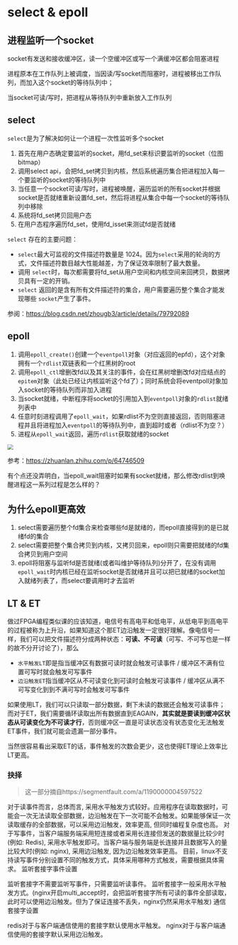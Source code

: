 # select & epoll

## 进程监听一个socket

socket有发送和接收缓冲区，读一个空缓冲区或写一个满缓冲区都会阻塞进程

进程原本在工作队列上被调度，当因读/写socket而阻塞时，进程被移出工作队列，而加入这个socket的等待队列中；

当socket可读/写时，把进程从等待队列中重新放入工作队列

## select

`select`是为了解决如何让一个进程一次性监听多个socket

1. 首先在用户态确定要监听的socket，用fd_set来标识要监听的socket（位图bitmap）
2. 调用select api，会把fd_set拷贝到内核，然后系统遍历集合把进程加入每一个要监听的socket的等待队列中
3. 当任意一个socket可读/写时，进程被唤醒，遍历监听的所有socket并根据socket是否就绪重新设置fd_set，然后将进程从集合中每一个socket的等待队列中移除
4. 系统将fd_set拷贝回用户态
5. 在用户态程序遍历fd_set，使用fd_isset来测试fd是否就绪

`select` 存在的主要问题：

+ `select`最大可监视的文件描述符数量是 1024。因为`select`采用的轮询的方式，文件描述符数目越大性能越差，为了保证效率限制了最大数量。
+ 调用 `select`时，每次都需要将fd_set从用户空间和内核空间来回拷贝，数据拷贝具有一定的开销。
+ `select` 返回的是含有所有文件描述符的集合，用户需要遍历整个集合才能发现哪些 `socket`产生了事件。

参阅：https://blog.csdn.net/zhougb3/article/details/79792089

## epoll

1. 调用`epoll_create()`创建一个`eventpoll`对象（对应返回的epfd），这个对象拥有一个`rdlist`双链表和一个红黑树的root
2. 调用`epoll_ctl`增删改fd以及其关注的事件，会在红黑树增删改fd对应结点的`epitem`对象（此处已经让内核监听这个fd了）；同时系统会将eventpoll对象加入socket的等待队列而非加入进程
3. 当socket就绪，中断程序将socket的引用加入到`eventpoll`对象的`rdlist`就绪列表中
4. 任意时刻进程调用了`epoll_wait`，如果rdlist不为空则直接返回，否则阻塞进程并且将进程加入`eventpoll`的等待队列中，直到超时或者（rdlist不为空？）
5. 进程从`epoll_wait`返回，遍历`rdlist`获取就绪的socket

<img src="https://pic4.zhimg.com/80/v2-e63254878f67751dcc07a25b93f974bb_720w.jpg" style="zoom:80%;" />

参考：https://zhuanlan.zhihu.com/p/64746509

有个点还没弄明白，当epoll_wait阻塞时如果有socket就绪，那么修改rdlist到唤醒进程这一系列过程是怎么样的？

## 为什么epoll更高效

1. select需要遍历整个fd集合来检查哪些fd是就绪的，而epoll直接得到的是已就绪fd的集合
2. select需要把整个集合拷贝到内核，又拷贝回来，epoll则只需要把就绪的fd集合拷贝到用户空间
3. epoll将阻塞与监听fd是否就绪(或者叫维护等待队列)分开了，在没有调用`epoll_wait`时内核已经在监听socket是否就绪并且可以把已就绪的socket加入就绪列表了，而select要调用时才去监听



## LT & ET

做过FPGA编程类似课的应该知道，电信号有高电平和低电平，从低电平到高电平的过程被称为上升沿，如果知道这个那ET边沿触发一定很好理解。像电信号一样，我们可以把文件描述符分成两种状态：**可读、不可读**（可写、不可写也是一样的故不分开讨论了），那么

- `水平触发LT`即是指当缓冲区有数据可读时就会触发可读事件 / 缓冲区不满有位置可写时就会触发可写事件
- `边沿触发ET`指当缓冲区从不可读变化到可读时会触发可读事件 / 缓冲区从满不可写变化到到不满可写时会触发可写事件

如果使用LT，我们可以只读取一部分数据，剩下未读的数据还会触发可读事件；而对于ET，我们需要循环读取出所有数据直到EAGAIN，**其实就是要读到缓冲区状态从可读变化为不可读才行**，否则缓冲区一直是可读状态没有状态变化无法触发ET事件，我们就可能会遗漏一部分事件。

当然很容易看出采取ET的话，事件触发的次数会更少，这也使得ET理论上效率比LT更高。

### 抉择

> 这一部分摘自https://segmentfault.com/a/1190000004597522

对于读事件而言，总体而言, 采用水平触发方式较好。应用程序在读取数据时，可能会一次无法读取全部数据，边沿触发在下一次可能不会触发。如果能够保证一次读取缓存的全部数据，可以采用边沿触发，效率更高, 但同时编程复杂度也高。
对于写事件，当客户端服务端采用短连接或者采用长连接但发送的数据量比较少时(例如: Redis), 采用水平触发即可。当客户端与服务端是长连接并且数据写入的量比较大时(例如: nginx), 采用边沿触发, 因为边沿触发效率更高。
目前，linux不支持读写事件分别设置不同的触发方式，具体采用哪种方式触发，需要根据具体需求。
监听套接字事件设置

监听套接字不需要监听写事件，只需要监听读事件。
监听套接字一般采用水平触发方式。(nginx开启multi_accept时，会把监听套接字所有可读的事件全部读取，此时可以使用边沿触发。但为了保证连接不丢失，nginx仍然采用水平触发)
通信套接字设置

redis对于与客户端通信使用的套接字默认使用水平触发。
nginx对于与客户端通信使用的套接字默认采用边沿触发。